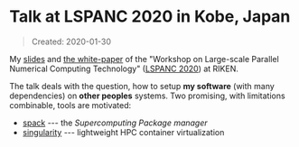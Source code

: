 # Talk at LSPANC 2020 in Kobe, Japan

> Created: 2020-01-30

My [slides](https://github.com/siko1056/slides_LSPANC_2020/)
and [the white-paper](https://arxiv.org/abs/2004.04628)
of the
"Workshop on Large-scale Parallel Numerical Computing Technology"
([LSPANC 2020](https://www.r-ccs.riken.jp/labs/lpnctrt/lspanc2020jan/))
at RIKEN.

The talk deals with the question,
how to setup **my software** (with many dependencies) on **other peoples** systems.
Two promising, with limitations combinable, tools are motivated:
- [spack](https://spack.io/) --- the *Supercomputing Package manager*
- [singularity](https://sylabs.io/) --- lightweight HPC container virtualization
